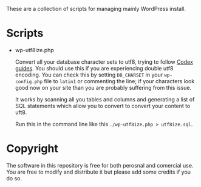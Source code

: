 These are a collection of scripts for managing mainly WordPress install.

Scripts
=======
*   wp-utf8ize.php

    Convert all your database character sets to utf8, trying to follow [Codex guides](http://codex.wordpress.org/Converting_Database_Character_Sets). You should use this if you are experiencing double utf8 encoding. You can check this by setting `DB_CHARSET` in your `wp-config.php` file to `latin1` or commenting the line; if your characters look good now on your site than you are probably suffering from this issue.

    It works by scanning all you tables and columns and generating a list of SQL statements which allow you to convert to convert your content to uft8.

    Run this in the command line like this `./wp-utf8ize.php > utf8ize.sql`.
 

Copyright
=========

The software in this repository is free for both perosnal and comercial use. You are free to modify and distribute it but please add some credits if you do so.
